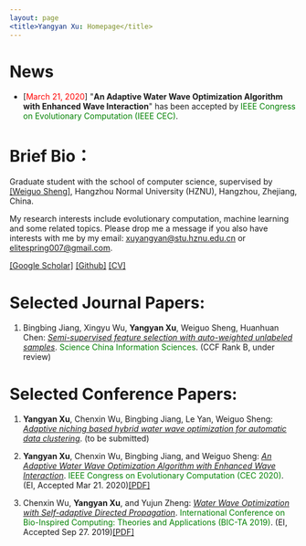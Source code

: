 ```yaml
---
layout: page
<title>Yangyan Xu: Homepage</title>
---
```

# News
<ul>

<li>[<font color="red">March 21, 2020</font>]  "<b>An Adaptive Water Wave Optimization Algorithm with Enhanced Wave Interaction</b>" has been accepted by <font color="green">IEEE Congress on Evolutionary Computation (IEEE CEC)</font>.</li>

</ul>

# Brief Bio：

Graduate student with the school of computer science, supervised by [[Weiguo Sheng]](https://hise.hznu.edu.cn/c/2017-04-11/1662391.shtml), Hangzhou Normal University (HZNU), Hangzhou, Zhejiang, China. 

My research interests include evolutionary computation, machine learning and some related topics. Please drop me a message if you also have interests with me by my email: <u>xuyangyan@stu.hznu.edu.cn</u> or <u>elitespring007@gmail.com</u>.

[[Google Scholar]](https://scholar.google.com/citations?user=gDJkRzwAAAAJ&hl=zh-CN)  [[Github]](https://github.com/PierceUniverse)  [[CV]](https://github.com/PierceUniverse)

# Selected Journal Papers:

<ol>

<p style="margin-top: 8px;"><li>Bingbing Jiang, Xingyu Wu, <b>Yangyan Xu</b>, Weiguo Sheng, Huanhuan Chen: <i><u>Semi-supervised feature selection with auto-weighted unlabeled samples</u></i>. <font color="green">Science China Information Sciences</font>. (CCF Rank B, under review)</li></p>

</ol>

# Selected Conference Papers:

<ol>

<p style="margin-top: 8px;"><li><b>Yangyan Xu</b>, Chenxin Wu, Bingbing Jiang, Le Yan, Weiguo Sheng: <i><u>Adaptive niching based hybrid water wave optimization for automatic data clustering</u></i>. (to be submitted)</li></p> 

<p style="margin-top: 8px;"><li><b>Yangyan Xu</b>, Chenxin Wu, Bingbing Jiang, and Weiguo Sheng: <i><u>An Adaptive Water Wave Optimization Algorithm with Enhanced Wave Interaction</u></i>. <font color="green">IEEE Congress on Evolutionary Computation (CEC 2020)</font>. (EI, Accepted Mar 21. 2020)<a href = "https://wcci2020.org/">[PDF]</a></li></p>  

<p style="margin-top: 8px;"><li>Chenxin Wu, <b>Yangyan Xu</b>, and Yujun Zheng: <i><u>Water Wave Optimization with Self-adaptive Directed Propagation</u></i>. <font color="green">International Conference on Bio-Inspired Computing: Theories and Applications (BIC-TA 2019)</font>. (EI, Accepted Sep 27. 2019)<a href = "https://link.springer.com/chapter/10.1007/978-981-15-3425-6_38">[PDF]</a></li></p>  

</ol> 
